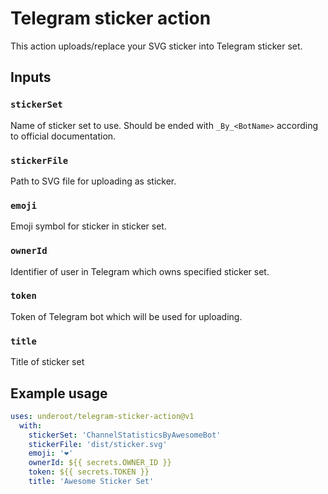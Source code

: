 # Telegram sticker action

This action uploads/replace your SVG sticker into Telegram sticker set.

## Inputs

### `stickerSet`

Name of sticker set to use. Should be ended with `_By_<BotName>` according to official documentation.

### `stickerFile`

Path to SVG file for uploading as sticker.

### `emoji`

Emoji symbol for sticker in sticker set.

### `ownerId`

Identifier of user in Telegram which owns specified sticker set.

### `token`

Token of Telegram bot which will be used for uploading.

### `title`
Title of sticker set

## Example usage

```yaml
uses: underoot/telegram-sticker-action@v1
  with:
    stickerSet: 'ChannelStatisticsByAwesomeBot'
    stickerFile: 'dist/sticker.svg'
    emoji: '❤️'
    ownerId: ${{ secrets.OWNER_ID }}
    token: ${{ secrets.TOKEN }}
    title: 'Awesome Sticker Set'
```
